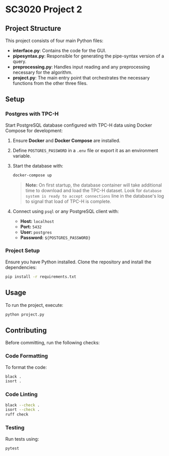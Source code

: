 # SC3020 Project 2

## Project Structure

This project consists of four main Python files:

- **interface.py**: Contains the code for the GUI.
- **pipesyntax.py**: Responsible for generating the pipe-syntax version of a query.
- **preprocessing.py**: Handles input reading and any preprocessing necessary for the algorithm.
- **project.py**: The main entry point that orchestrates the necessary functions from the other three files.

## Setup

### Postgres with TPC-H

Start PostgreSQL database configured with TPC-H data using Docker Compose for development:

1. Ensure **Docker** and **Docker Compose** are installed.
2. Define `POSTGRES_PASSWORD` in a `.env` file or export it as an environment variable.
3. Start the database with:

   ```bash
   docker-compose up
   ```
   > **Note:** On first startup, the database container will take additional time to download and load the TPC-H dataset.
   > Look for `database system is ready to accept connections` line in the database's log to signal that load of TPC-H is complete.

4. Connect using `psql` or any PostgreSQL client with:
   - **Host:** `localhost`
   - **Port:** `5432`
   - **User:** `postgres`
   - **Password:** `${POSTGRES_PASSWORD}`

### Project Setup

Ensure you have Python installed. Clone the repository and install the dependencies:

```sh
pip install -r requirements.txt
```

## Usage

To run the project, execute:

```sh
python project.py
```

## Contributing

Before committing, run the following checks:

### Code Formatting

To format the code:

```sh
black .
isort .
```

### Code Linting

```sh
black --check .
isort --check .
ruff check
```

### Testing

Run tests using:

```sh
pytest
```
